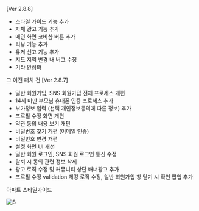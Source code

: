 [Ver 2.8.8]
- 스타일 가이드 기능 추가
- 자체 광고 기능 추가
- 메인 화면 코비샵 버튼 추가
- 리뷰 기능 추가
- 유저 신고 기능 추가
- 지도 지역 변경 내 버그 수정
- 기타 안정화

그 이전 패치 건
[Ver 2.8.7]
- 일반 회원가입, SNS 회원가입 전체 프로세스 개편
- 14세 미만 부모님 휴대폰 인증 프로세스 추가
- 부가정보 입력 (선택 개인정보동의에 따른 정보) 추가
- 프로필 수정 화면 개편
- 약관 동의 내용 보기 개편
- 비밀번호 찾기 개편 (이메일 인증)
- 비밀번호 변경 개편
- 설정 화면 UI 개선
- 일반 회원 로그인, SNS 회원 로그인 통신 수정
- 탈퇴 시 동의 관련 정보 삭제
- 광고 로직 수정 및 커뮤니티 상단 배너광고 추가
- 프로필 수정 validation 체킹 로직 수정, 일반 회원가입 창 닫기 시 확인 팝업 추가

아파트 스타일가이드

![8](https://github.com/seonghooony/KovihouseVR-iOS-Screenshot/assets/91402556/3582764d-da4c-4ed4-8fd3-99063b222d44)
